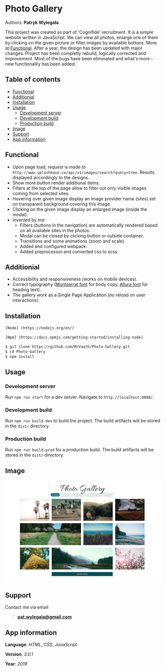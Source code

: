 # Photo Gallery

Authors: **Patryk Wylegała**.

This project was created as part of 'Cognifide' recruitment. It is a simple website written in JavaScript. We can view all photos, enlarge one of them by clicking on the given picture or filter images by available buttons. More at [Functional](#functional). After a year, the design has been updated with major changes. Project has been completly rebuild, logically corrected and improvement. Most of the bugs have been eliminated and what's more - new functionality has been added.

## Table of contents

- [Functional](#functional)
- [Additionial](#additionial)
- [Installation](#installation)
- [Usage](#usage)
  - [Development server](#development-server)
  - [Development build](#development-build)
  - [Production build](#production-build)
- [Image](#image)
- [Support](#support)
- [App information](#app-information)

## Functional

- Upon page load, request is made to `http://www.splashbase.co/api/v1/images/search?query=tree`. Results displayed accordingly to the designs.
- Show more button render additional items.
- Filters at the top of the page allow to filter out only visible images coming from selected sites.
- Hovering over given image display an image provider name (sites) set on transparent background covering this image.
- Clicking on the given image display an enlarged image (inside the modal).
- Invented by me:
  - Filters (buttons in the navigation) are automatically rendered based on all available sites in the photos.
  - Modal can be closed by clicking button or outside container.
  - Transitions and some animations (zoom and scale).
  - Added and configured webpack.
  - Added preprocessor and converted css to scss.

## Additionial

- Accessibility and responsiveness (works on mobile devices).
- Correct typography ([Montserrat font](https://fonts.google.com/specimen/Montserrat) for body copy, [Allura font](https://fonts.google.com/specimen/Allura) for heading text).
- The gallery work as a Single Page Application (no reload on user interactions).

## Installation

```
[Node] (https://nodejs.org/en/)
```

```
[Npm] (https://docs.npmjs.com/getting-started/installing-node)
```

```
$ git clone https://github.com/MrVaath/Photo-Gallery.git
$ cd Photo-Gallery
$ npm install
```

## Usage

### Development server

Run `npm run start` for a dev server. Navigate to `http://localhost:8080/`.

### Development build

Run `npm run build-dev` to build the project. The build artifacts will be stored in the `dist/` directory.

### Production build

Run `npm run build-prod` for a production build. The build artifacts will be stored in the `dist/` directory.

## Image

![Photo Gallery](https://github.com/MrVaath/Cognifide_UI_homework/blob/master/assets/result.jpg)

## Support

Contact me via email

> **pat.wylegala@gmail.com**

## App information

**Language**: _HTML_, _CSS_, _JavaScript_

**Version**: _3.0.1_

**Year**: _2019_
